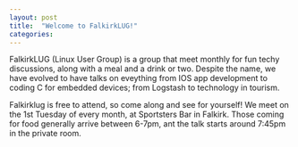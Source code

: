```yaml
---
layout: post
title:  "Welcome to FalkirkLUG!"
categories: 
---
```

FalkirkLUG (Linux User Group) is a group that meet monthly for fun techy
discussions, along with a meal and a drink or two. Despite the name, we have
evolved to have talks on eveything from IOS app development to coding C for
embedded devices; from Logstash to technology in tourism. 
  
Falkirklug is free to attend, so come along and see for yourself! We meet on
the 1st Tuesday of every month, at Sportsters Bar in Falkirk. Those coming for
food generally arrive between 6-7pm, ant the talk starts around 7:45pm in the
private room.
